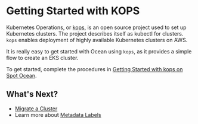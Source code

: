 # Getting Started with KOPS

Kubernetes Operations, or [kops](https://github.com/kubernetes/kops), is an open source project used to set up Kubernetes clusters. The project describes itself as kubectl for clusters. `kops` enables deployment of highly available Kubernetes clusters on AWS.

It is really easy to get started with Ocean using `kops`, as it provides a simple flow to create an EKS cluster.

To get started, complete the procedures in [Getting Started with kops on Spot Ocean](https://kops.sigs.k8s.io/getting_started/spot-ocean/).

## What's Next?

- [Migrate a Cluster](ocean/tools-and-integrations/kops/migrate-cluster)
- Learn more about [Metadata Labels](ocean/tools-and-integrations/kops/metadata-labels)
